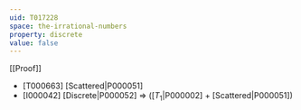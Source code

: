 ```yaml
---
uid: T017228
space: the-irrational-numbers
property: discrete
value: false
---
```

[[Proof]]

* [T000663] [Scattered|P000051]
* [I000042] [Discrete|P000052] => ([$T_1$|P000002] + [Scattered|P000051])

